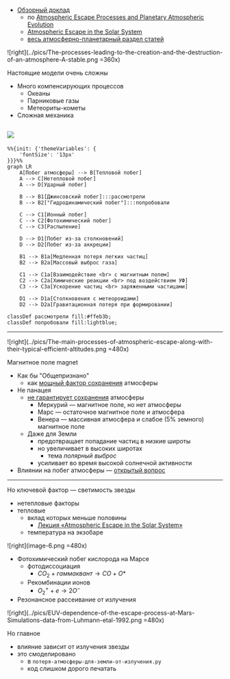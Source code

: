 
- [Обзорный доклад](https://www.youtube.com/watch?v=FlmquACRbs8)
    - по [Atmospheric Escape Processes and Planetary Atmospheric Evolution](https://www.researchgate.net/figure/The-ionization-at-Mars-Venus-and-Titan-for-similar-solar-conditions-including-a-solar_fig7_341994354)
    - [Atmospheric Escape in the Solar System](https://www.youtube.com/watch?v=H3BIZU7Bjw4)
    - [весь атмосферно-планетарный раздел статей](https://www.researchgate.net/topic/Planetary-Atmospheres/publications)

![right](../pics/The-processes-leading-to-the-creation-and-the-destruction-of-an-atmosphere-A-stable.png =360x)

Настоящие модели очень сложны
- Много компенсирующих процессов
    - Океаны
    - Парниковые газы
    - Метеориты-кометы
- Сложная механика

![](../pics/Processes-leading-to-the-creation-of-ion-outflow-polar-escape.png )
---

```mermaid
%%{init: {'themeVariables': {
    'fontSize': '13px'
}}}%%
graph LR
    A[Побег атмосферы] --> B[Тепловой побег]
    A --> C[Нетепловой побег]
    A --> D[Ударный побег]

    B --> B1[Джинсовский побег]:::рассмотрели
    B --> B2["Гидродинамический побег"]:::попробовали

    C --> C1[Ионный побег]
    C --> C2[Фотохимический побег]
    C --> C3[Распыление]

    D --> D1[Побег из-за столкновений]
    D --> D2[Побег из-за аккреции]

    B1 --> B1a[Медленная потеря легких частиц]
    B2 --> B2a[Массовый выброс газа]

    C1 --> C1a[Взаимодействие <br> с магнитным полем]
    C2 --> C2a[Химические реакции <br> под воздействием УФ]
    C3 --> C3a[Ускорение частиц <br> заряженными частицами]

    D1 --> D1a[Столкновения с метеороидами]
    D2 --> D2a[Гравитационная потеря при формировании]

classDef рассмотрели fill:#ffeb3b;
classDef попробовали fill:lightblue;
```

---

![right](../pics/The-main-processes-of-atmospheric-escape-along-with-their-typical-efficient-altitudes.png =480x)

Магнитное поле magnet
- Как бы "Общепризнано"
    - как [мощный фактор сохранения](!) атмосферы
- Не панацея 
    - [не гарантирует сохранения](@) атмосферы
        -  Меркурий — магнитное поле, но нет атмосферы
        -  Марс — остаточное магнитное поле и атмосфера
        -  Венера — массивная атмосфера и слабое (5% земного) магнитное поле
    - Даже для Земли        
        - предотвращает попадание частиц в низкие широты
        - но увеличивает в высоких широтах
            - тема *полярный выброс*
        - усиливает во время высокой солнечной активности 
- Влиянии на побег атмосферы — [открытый вопрос](@)


---

Но ключевой фактор — светимость звезды
- нетепловые факторы
- тепловые
    - вклад которых меньше половины
        - [Лекция «Atmospheric Escape in the Solar System»](https://youtu.be/H3BIZU7Bjw4?t=750)
    - температура на экзобаре

![right](image-6.png =480x)
- Фотохимический побег кислорода на Марсе
    - фотодиссоциация
        - $CO_2 + гаммаквант → CO + O*$
    - Рекомбинации ионов
        - $O_2^+ + e → 2O^{-}$
- Резонансное рассеивание от излучения



<!-- ```mermaid
mindmap
Побег
    Тепловой
        побег Джинса
    Нетепловой
        Фотохимический
        Резонансное рассеяние
        Гидродинамический

``` -->


<!-- ![](../pics/Correlation-and-causation-in-the-ion-outflow-The-correlations-are-under-current-and.png) -->


![right](../pics/EUV-dependence-of-the-escape-process-at-Mars-Simulations-data-from-Luhmann-etal-1992.png =480x)

Но главное 
- влияние зависит от излучения звезды
- это смоделировано 
    - в `потеря-атмосферы-для-земли-от-излучения.py`
    - код слишком дорого печатать

<!-- ![](../pics/Processes-leading-to-the-creation-of-ion-outflow-polar-escape.png) -->

